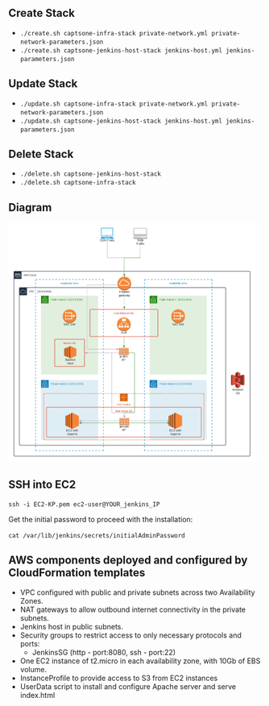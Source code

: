 ## Create Stack
* `./create.sh captsone-infra-stack private-network.yml private-network-parameters.json`
* `./create.sh captsone-jenkins-host-stack jenkins-host.yml jenkins-parameters.json`

## Update Stack
* `./update.sh captsone-infra-stack private-network.yml private-network-parameters.json`
* `./update.sh captsone-jenkins-host-stack jenkins-host.yml jenkins-parameters.json`

## Delete Stack
* `./delete.sh captsone-jenkins-host-stack`
* `./delete.sh captsone-infra-stack`

## Diagram
![Diagram](AWS-HA-Instrastructure-CF.png)

## SSH into EC2
`ssh -i EC2-KP.pem ec2-user@YOUR_jenkins_IP`

Get the initial password to proceed with the installation:

`cat /var/lib/jenkins/secrets/initialAdminPassword`

## AWS components deployed and configured by CloudFormation templates
* VPC configured with public and private subnets across two Availability Zones.
* NAT gateways to allow outbound internet connectivity in the private subnets.
* Jenkins host in public subnets.
* Security groups to restrict access to only necessary protocols and ports:
    * JenkinsSG (http - port:8080, ssh - port:22)
* One EC2 instance of t2.micro in each availability zone, with 10Gb of EBS volume.
* InstanceProfile to provide access to S3 from EC2 instances
* UserData script to install and configure Apache server and serve index.html

